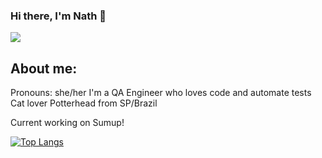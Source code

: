 ### Hi there, I'm Nath 👋 
<img src="https://media.giphy.com/media/LHZyixOnHwDDy/giphy.gif"/>

<h2>About me:</h2>
Pronouns: she/her
I'm a QA Engineer who loves code and automate tests
Cat lover
Potterhead
from SP/Brazil

Current working on Sumup!
<!--
**nathaliaifurita/nathaliaifurita** is a ✨ _special_ ✨ repository because its `README.md` (this file) appears on your GitHub profile.

Here are some ideas to get you started:
a QA Engineer from **Brazil** <img src="https://image.flaticon.com/icons/svg/630/630667.svg" width="28" />
- 🔭 I’m currently working on ...
- 🌱 I’m currently learning ...
- 👯 I’m looking to collaborate on ...
- 🤔 I’m looking for help with ...
- 💬 Ask me about ...
- 📫 How to reach me: ...
- 😄 Pronouns: ...
- ⚡ Fun fact: ...
-->
[![Top Langs](https://github-readme-stats.vercel.app/api/top-langs/?username=nathaliaifurita&layout=compact)](https://github.com/nathaliaifurita/github-readme-stats)
